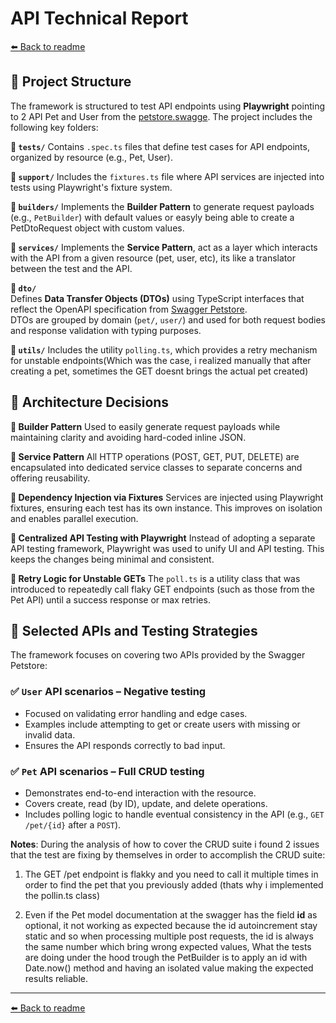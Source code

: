 # API Technical Report

[⬅️ Back to readme](README.md)

## 📌 Project Structure

The framework is structured to test API endpoints using **Playwright** pointing to 2 API Pet and User from the [petstore.swagge](<https://petstore.swagger.io/#/pet/addPet)>). The project includes the following key folders:

**🔹 `tests/`**
Contains `.spec.ts` files that define test cases for API endpoints, organized by resource (e.g., Pet, User).

**🔹 `support/`**
Includes the `fixtures.ts` file where API services are injected into tests using Playwright's fixture system.

**🔹 `builders/`**
Implements the **Builder Pattern** to generate request payloads (e.g., `PetBuilder`) with default values or easyly being able to create a PetDtoRequest object with custom values.

**🔹 `services/`**
Implements the **Service Pattern**, act as a layer which interacts with the API from a given resource (pet, user, etc), its like a translator between the test and the API.

**🔹 `dto/`**  
 Defines **Data Transfer Objects (DTOs)** using TypeScript interfaces that reflect the OpenAPI specification from [Swagger Petstore](https://petstore.swagger.io/).  
 DTOs are grouped by domain (`pet/`, `user/`) and used for both request bodies and response validation with typing purposes.

**🔹 `utils/`**
Includes the utility `polling.ts`, which provides a retry mechanism for unstable endpoints(Which was the case, i realized manually that after creating a pet, sometimes the GET doesnt brings the actual pet created)

## 🧱 Architecture Decisions

**🔹 Builder Pattern**
Used to easily generate request payloads while maintaining clarity and avoiding hard-coded inline JSON.

**🔹 Service Pattern**
All HTTP operations (POST, GET, PUT, DELETE) are encapsulated into dedicated service classes to separate concerns and offering reusability.

**🔹 Dependency Injection via Fixtures**
Services are injected using Playwright fixtures, ensuring each test has its own instance. This improves on isolation and enables parallel execution.

**🔹 Centralized API Testing with Playwright**
Instead of adopting a separate API testing framework, Playwright was used to unify UI and API testing. This keeps the changes being minimal and consistent.

**🔹 Retry Logic for Unstable GETs**
The `poll.ts` is a utility class that was introduced to repeatedly call flaky GET endpoints (such as those from the Pet API) until a success response or max retries.

## 🧪 Selected APIs and Testing Strategies

The framework focuses on covering two APIs provided by the Swagger Petstore:

### ✅ `User` API scenarios – **Negative testing**

- Focused on validating error handling and edge cases.
- Examples include attempting to get or create users with missing or invalid data.
- Ensures the API responds correctly to bad input.

### ✅ `Pet` API scenarios – **Full CRUD testing**

- Demonstrates end-to-end interaction with the resource.
- Covers create, read (by ID), update, and delete operations.
- Includes polling logic to handle eventual consistency in the API (e.g., `GET /pet/{id}` after a `POST`).

**Notes**: During the analysis of how to cover the CRUD suite i found 2 issues that the test are fixing by themselves in order to accomplish the CRUD suite:

1. The GET /pet endpoint is flakky and you need to call it multiple times in order to find the pet that you previously added (thats why i implemented the pollin.ts class)

2. Even if the Pet model documentation at the swagger has the field **id** as optional, it not working as expected because the id autoincrement stay static and so when processing multiple post requests, the id is always the same number which bring wrong expected values, What the tests are doing under the hood trough the PetBuilder is to apply an id with Date.now() method and having an isolated value making the expected results reliable.

---

[⬅️ Back to readme](README.md)
